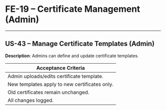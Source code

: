 # **FE-19 – Certificate Management (Admin)**

---

## **US-43 – Manage Certificate Templates (Admin)**  
**Description**: Admins can define and update certificate templates.  

| **Acceptance Criteria** |
|--------------------------|
| Admin uploads/edits certificate template. |
| New templates apply to new certificates only. |
| Old certificates remain unchanged. |
| All changes logged. |